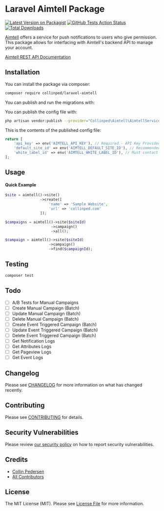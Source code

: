 # Laravel Aimtell Package

[![Latest Version on Packagist](https://img.shields.io/packagist/v/collinped/laravel-aimtell.svg?style=flat-square)](https://packagist.org/packages/collinped/laravel-aimtell)
[![GitHub Tests Action Status](https://img.shields.io/github/workflow/status/collinped/laravel-aimtell/run-tests?label=tests&style=flat-square)](https://github.com/collinped/laravel-aimtell/actions?query=workflow%3Arun-tests+branch%3Amaster)
[![Total Downloads](https://img.shields.io/packagist/dt/collinped/laravel-aimtell.svg?style=flat-square)](https://packagist.org/packages/collinped/laravel-aimtell)

[Aimtell](https://aimtell.com/) offers a service for push notifications to users who give permission. This package allows for interfacing with Aimtell's backend API to manage your account.

[Aimtell REST API Documentation](https://developers.aimtell.com/reference#authenticating-calls)

## Installation

You can install the package via composer:

```bash
composer require collinped/laravel-aimtell
```

You can publish and run the migrations with:

You can publish the config file with:
```bash
php artisan vendor:publish --provider="Collinped\Aimtell\AimtellServiceProvider" --tag="config"
```

This is the contents of the published config file:

```php
return [
    'api_key' => env('AIMTELL_API_KEY'), // Required - API Key Provided by Aimtell
    'default_site_id' => env('AIMTELL_DEFAULT_SITE_ID'), // Recommended
    'white_label_id' => env('AIMTELL_WHITE_LABEL_ID'), // Must contact Aimtell for White Label ID
];
```

## Usage

#### Quick Example

``` php
$site = aimtell()->site()
                ->create([
                    'name' => 'Sample Website',
                    'url' => 'collinped.com'
                ]);

$campaigns = aimtell()->site($siteId)
                     ->campaign()
                     ->all();

$campaign = aimtell()->site($siteId)
                    ->campaign()
                    ->find($campaignId);
```

## Testing

``` bash
composer test
```

## Todo

- [ ] A/B Tests for Manual Campaigns
- [ ] Create Manual Campaign (Batch)
- [ ] Update Manual Campaign (Batch)
- [ ] Delete Manual Campaign (Batch)
- [ ] Create Event Triggered Campaign (Batch)
- [ ] Update Event Triggered Campaign (Batch)
- [ ] Delete Event Triggered Campaign (Batch)
- [ ] Get Notification Logs
- [ ] Get Attributes Logs
- [ ] Get Pageview Logs
- [ ] Get Event Logs

## Changelog

Please see [CHANGELOG](CHANGELOG.md) for more information on what has changed recently.

## Contributing

Please see [CONTRIBUTING](.github/CONTRIBUTING.md) for details.

## Security Vulnerabilities

Please review [our security policy](../../security/policy) on how to report security vulnerabilities.

## Credits

- [Collin Pedersen](https://github.com/collinped)
- [All Contributors](../../contributors)

## License

The MIT License (MIT). Please see [License File](LICENSE.md) for more information.
